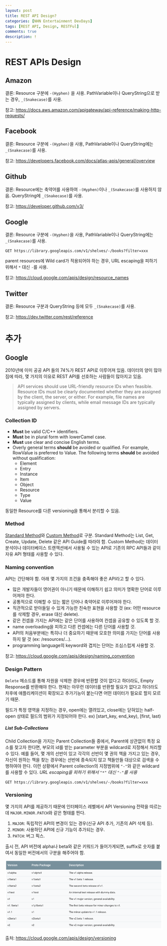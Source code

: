 ```yaml
---
layout: post
title: REST API Design?
categories: [NHN Entertainment DevDays]
tags: [REST API, Design, RESTFul]
comments: true
description: !
---
```


# REST APIs Design

## Amazon

결론: Resource 구분에 `-(Hyphen)` 을 사용. PathVariable이나 QueryString으로 받는 경우, `_(Snakecase)`를 사용.

참고: https://docs.aws.amazon.com/apigateway/api-reference/making-http-requests/

## Facebook

결론: Resource 구분에 `-(Hyphen)`을 사용, PathVariable이나 QueryString에는 `_(Snakecase)`를 사용.

참고: https://developers.facebook.com/docs/atlas-apis/general/overview

## Github

결론: Resource에는 축약어를 사용하여 `-(Hyphen)`이나  `_(Snakecase)`를 사용하지 않음. QueryString에 `_(Snakecase)`를 사용.

참고: https://developer.github.com/v3/


## Google

결론: Resource 구분에 `-(Hyphen)`을 사용, PathVariable이나 QueryString에는 `_(Snakecase)`를 사용.

```
GET https://library.googleapis.com/v1/shelves/-/books?filter=xxx
```

parent resources에 Wild card가 적용되어야 하는 경우, URL escaping을 피하기 위해서 `*` 대신 `-`를 사용.



참고: https://cloud.google.com/apis/design/resource_names

## Twitter

결론: Resource 구분과 QueryString 등에 모두 `_(Snakecase)`를 사용.

참고: https://dev.twitter.com/rest/reference


# 추가

## Google

2010년에 이미 공공 API 들의 74%가 REST API로 이루어져 있음. 데이터의 양이 많아짐에 따라, 몇 가지의 이유로 REST API를 선호하는 사람들이 많아지고 있음.

> API services should use URL-friendly resource IDs when feasible. Resource IDs must be clearly documented whether they are assigned by the client, the server, or either. For example, file names are typically assigned by clients, while email message IDs are typically assigned by servers.


### Collection ID

* **Must** be valid C/C++ identifiers.
* **Must** be in plural form with lowerCamel case.
* **Must** use clear and concise English terms.
* Overly general terms **should** be avoided or qualified. For example, RowValue is preferred to Value. The following terms **should** be avoided without qualification:
    * Element
    * Entry
    * Instance
    * Item
    * Object
    * Resource
    * Type
    * Value

동일한 Resource를 다른 versioning을 통해서 분리할 수 있음.

### Method

[Standard Method](https://cloud.google.com/apis/design/standard_methods)와 [Custom Method](https://cloud.google.com/apis/design/custom_methods)로 구분. Standard Method는 List, Get, Create, Update, Delete 같은 API Guide를 따라야 함. Custom Method는 데이터 분석이나 데이터베이스 트랜잭션에서 사용될 수 있는 API로 기존의 RPC API들과 같이 자유 API 형태를  사용할 수 있다.

### Naming convention

API는 간단해야 함. 아래 몇 가지의 조건을 충족해야 좋은 API라고 할 수 있다.

* 많은 개발자들이 영어권이 아니기 때문에 이해하기 쉽고 의미가 명확한 단어로 이루어져야 한다.
* 공통적으로 이해할 수 있는 짧은 단어나 축약어로 이루어져야 한다.
* 직관적으로 받아들일 수 있게 가능한 친숙한 표현을 사용할 것 (ex: 어떤 resource를 삭제할 경우, erase 대신 delete).
* 같은 컨셉을 가지는 API에는 같은 단어를 사용하여 컨셉을 공유할 수 있도록 할 것.
* name overloading을 피하고 다른 컨셉에는 다른 단어를 사용할 것.
* API의 처음부분에는 특히나 더 중요하기 때문에 모호한 의미를 가지는 단어를 사용하지 말 것 (ex: /resources/...).
* programming language의 keyword와 겹치는 단어는 조심스럽게 사용할 것.

참고: https://cloud.google.com/apis/design/naming_convention

### Design Pattern

`Delete` 메소드를 통해 자원을 삭제한 경우에 반환할 것이 없다고 하더라도, Empty Response를 반환해야 한다. 현재는 아무런 데이터를 반환할 필요가 없다고 하더라도 차후에 애플리케이션이 확장되고 추가기능이 붙는다면 어떤 데이터가 필요로 할지 모르기 때문.

필드가 특정 영역을 지정하는 경우, open에는 열려있고, close에는 닫혀있는 half-open 상태로 필드의 범위가 지정되어야 한다. ex) [start_key, end_key), [first, last)

##### List Sub-Collections

Child Collection을 가지는 Parent Collection들 중에서, Parent에 상관없이 특정 요소를 찾고자 한다면, 부모의 id를 받는 parameter 부분을 wildcard로 지정해서 처리할 수 있다. 예를 들어, 몇 개의 선반이 있고 각각의 선반이 몇 권의 책을 가지고 있는 경우, 자신이 원하는 책을 찾는 경우에는 선반에 종속되지 않고 책들만들 대상으로 검색을 수행하여야 한다. 이런 상황에서 Parent collection의 지정범위에 `"-"`와 같은 wildcard를 사용할 수 있다. *URL escaping을 피하기 위해서 `"*"` 대신 `"-"`를 사용*

```
GET https://library.googleapis.com/v1/shelves/-/books?filter=xxx
```

### Versioning

몇 가지의 API를 제공하기 때문에 인터페이스 레벨에서 API Versioning 전략을 따르는데 `MAJOR.MINOR.PATCH`와 같은 형태를 띈다.

1. `MAJOR`: 독립적인 API의 변경이 있는 경우(신규 API 추가, 기존의 API 삭제 등).
2. `MINOR`: 사용하던 API에 신규 기능이 추가되는 경우.
3. `PATCH`: 버그 픽스.

출시 전, API 버전에 alpha나 beta와 같은 키워드가 들어가게되면, suffix로 숫자를 붙여서 동일한 버전에서의 구분을 해주어야 함.

![image.png](https://github.com/plus4070/plus4070.github.io/raw/master/img/2017-08-10-REST-API-Design/image.png?raw=true)

출처: https://cloud.google.com/apis/design/versioning
